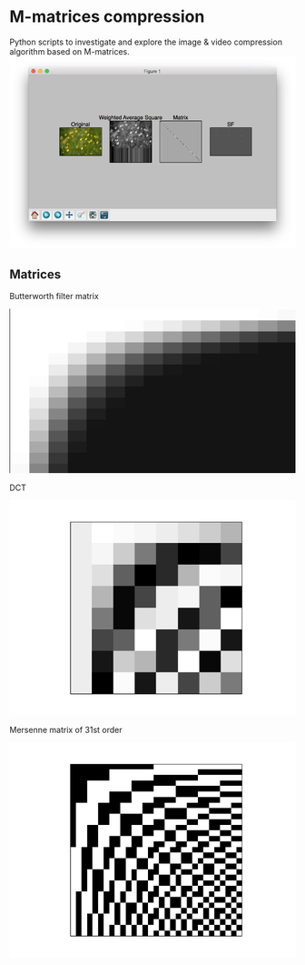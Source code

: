 # M-matrices compression

Python scripts to investigate and explore the image & video compression algorithm based on M-matrices.
![](./results/flowers/HW/butter_10/Screen%20Shot%202015-06-25%20at%2002.28.25.png)

## Matrices
Butterworth filter matrix

![](./resources/butterworth.png)

DCT

![](./results/dct.png)

Mersenne matrix of 31st order

![](./results/M31.png)